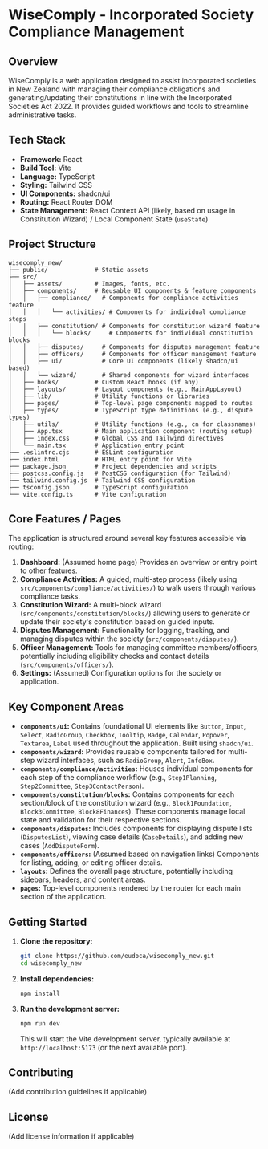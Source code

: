 # WiseComply - Incorporated Society Compliance Management

## Overview

WiseComply is a web application designed to assist incorporated societies in New Zealand with managing their compliance obligations and generating/updating their constitutions in line with the Incorporated Societies Act 2022. It provides guided workflows and tools to streamline administrative tasks.

## Tech Stack

*   **Framework:** React
*   **Build Tool:** Vite
*   **Language:** TypeScript
*   **Styling:** Tailwind CSS
*   **UI Components:** shadcn/ui
*   **Routing:** React Router DOM
*   **State Management:** React Context API (likely, based on usage in Constitution Wizard) / Local Component State (`useState`)

## Project Structure

```
wisecomply_new/
├── public/             # Static assets
├── src/
│   ├── assets/         # Images, fonts, etc.
│   ├── components/     # Reusable UI components & feature components
│   │   ├── compliance/   # Components for compliance activities feature
│   │   │   └── activities/ # Components for individual compliance steps
│   │   ├── constitution/ # Components for constitution wizard feature
│   │   │   └── blocks/     # Components for individual constitution blocks
│   │   ├── disputes/     # Components for disputes management feature
│   │   ├── officers/     # Components for officer management feature
│   │   ├── ui/           # Core UI components (likely shadcn/ui based)
│   │   └── wizard/       # Shared components for wizard interfaces
│   ├── hooks/          # Custom React hooks (if any)
│   ├── layouts/        # Layout components (e.g., MainAppLayout)
│   ├── lib/            # Utility functions or libraries
│   ├── pages/          # Top-level page components mapped to routes
│   ├── types/          # TypeScript type definitions (e.g., dispute types)
│   ├── utils/          # Utility functions (e.g., cn for classnames)
│   ├── App.tsx         # Main application component (routing setup)
│   ├── index.css       # Global CSS and Tailwind directives
│   └── main.tsx        # Application entry point
├── .eslintrc.cjs       # ESLint configuration
├── index.html          # HTML entry point for Vite
├── package.json        # Project dependencies and scripts
├── postcss.config.js   # PostCSS configuration (for Tailwind)
├── tailwind.config.js  # Tailwind CSS configuration
├── tsconfig.json       # TypeScript configuration
└── vite.config.ts      # Vite configuration
```

## Core Features / Pages

The application is structured around several key features accessible via routing:

1.  **Dashboard:** (Assumed home page) Provides an overview or entry point to other features.
2.  **Compliance Activities:** A guided, multi-step process (likely using `src/components/compliance/activities/`) to walk users through various compliance tasks.
3.  **Constitution Wizard:** A multi-block wizard (`src/components/constitution/blocks/`) allowing users to generate or update their society's constitution based on guided inputs.
4.  **Disputes Management:** Functionality for logging, tracking, and managing disputes within the society (`src/components/disputes/`).
5.  **Officer Management:** Tools for managing committee members/officers, potentially including eligibility checks and contact details (`src/components/officers/`).
6.  **Settings:** (Assumed) Configuration options for the society or application.

## Key Component Areas

*   **`components/ui`:** Contains foundational UI elements like `Button`, `Input`, `Select`, `RadioGroup`, `Checkbox`, `Tooltip`, `Badge`, `Calendar`, `Popover`, `Textarea`, `Label` used throughout the application. Built using `shadcn/ui`.
*   **`components/wizard`:** Provides reusable components tailored for multi-step wizard interfaces, such as `RadioGroup`, `Alert`, `InfoBox`.
*   **`components/compliance/activities`:** Houses individual components for each step of the compliance workflow (e.g., `Step1Planning`, `Step2Committee`, `Step3ContactPerson`).
*   **`components/constitution/blocks`:** Contains components for each section/block of the constitution wizard (e.g., `Block1Foundation`, `Block3Committee`, `Block8Finances`). These components manage local state and validation for their respective sections.
*   **`components/disputes`:** Includes components for displaying dispute lists (`DisputesList`), viewing case details (`CaseDetails`), and adding new cases (`AddDisputeForm`).
*   **`components/officers`:** (Assumed based on navigation links) Components for listing, adding, or editing officer details.
*   **`layouts`:** Defines the overall page structure, potentially including sidebars, headers, and content areas.
*   **`pages`:** Top-level components rendered by the router for each main section of the application.

## Getting Started

1.  **Clone the repository:**
    ```bash
    git clone https://github.com/eudoca/wisecomply_new.git
    cd wisecomply_new
    ```
2.  **Install dependencies:**
    ```bash
    npm install
    ```
3.  **Run the development server:**
    ```bash
    npm run dev
    ```
    This will start the Vite development server, typically available at `http://localhost:5173` (or the next available port).

## Contributing

(Add contribution guidelines if applicable)

## License

(Add license information if applicable) 